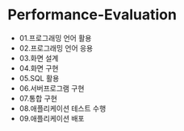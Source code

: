 # Performance-Evaluation
 - 01.프로그래밍 언어 활용
 - 02.프로그래밍 언어 응용
 - 03.화면 설계
 - 04.화면 구현
 - 05.SQL 활용
 - 06.서버프로그램 구현
 - 07.통합 구현
 - 08.애플리케이션 테스트 수행
 - 09.애플리케이션 배포
